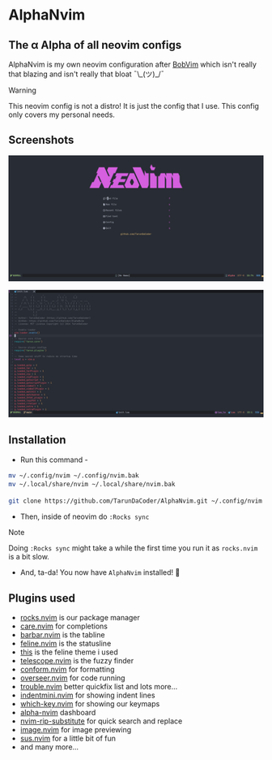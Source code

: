 # AlphaNvim
## The α Alpha of all neovim configs
AlphaNvim is my own neovim configuration after [BobVim](https://github.com/TarunDaCoder/BobVim) which isn't really that blazing and isn't really that bloat ¯\\\_(ツ)_/¯

> [!WARNING]
> This neovim config is not a distro! It is just the config that I use. This config only covers my personal needs.

## Screenshots
![Screenshot1](img/alphanvim_ss1.png)

![Screenshot2](img/alphanvim_ss2.png)


## Installation
- Run this command -
```sh
mv ~/.config/nvim ~/.config/nvim.bak
mv ~/.local/share/nvim ~/.local/share/nvim.bak

git clone https://github.com/TarunDaCoder/AlphaNvim.git ~/.config/nvim
```

- Then, inside of neovim do `:Rocks sync`
> [!NOTE]
> Doing `:Rocks sync` might take a while the first time you run it as `rocks.nvim` is a bit slow.
- And, ta-da! You now have `AlphaNvim` installed! 🎉

## Plugins used
- [rocks.nvim](https://github.com/nvim-neorocks/rocks.nvim) is our package manager
- [care.nvim](https://github.com/max397574/care.nvim) for completions
- [barbar.nvim](https://github.com/romgrk/barbar.nvim) is the tabline
- [feline.nvim](https://github.com/freddiehaddad/feline.nvim) is the statusline
- [this](https://github.com/Hitesh-Aggarwal/feline_theme.nvim) is the feline theme i used
- [telescope.nvim](https://github.com/nvim-telescope/telescope.nvim) is the fuzzy finder
- [conform.nvim](https://github.com/stevearc/conform.nvim) for formatting
- [overseer.nvim](https://github.com/stevearc/overseer.nvim) for code running
- [trouble.nvim](https://github.com/folke/trouble.nvim) better quickfix list and lots more...
- [indentmini.nvim](https://github.com/nvimdev/indentmini.nvim) for showing indent lines
- [which-key.nvim](https://github.com/folke/which-key.nvim) for showing our keymaps
- [alpha-nvim](https://github.com/goolord/alpha-nvim) dashboard
- [nvim-rip-substitute](https://github.com/chrisgrieser/nvim-rip-substitute) for quick search and replace
- [image.nvim](https://github.com/3rd/image.nvim) for image previewing
- [sus.nvim](https://github.com/TarunDaCoder/sus.nvim) for a little bit of fun
- and many more...
